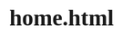 # home.html
<!DOCTYPE html>
<html>
<head>
	<link rel="stylesheet" type="text/css" href="https://cdn.jsdelivr.net/npm/bootstrap@5.1.0/dist/css/bootstrap.min.css">
	<meta charset="utf-8">
	<style type="text/css">
	body, html {
  height: 100%;background-color: white;
  margin: 0;font-family: serif;font-size: 20px
}

.bg {
  /* The image used */
  background-image: url("1.jpg");
font-family: cursive;font-weight: bold;
  /* Full height */
  height:82%;  position: relative;color:gold;
padding:43px;
  /* Center and scale the image nicely */
  background-position: center;
  background-repeat: no-repeat;
  background-size: cover;
}
.a
{border: 1px solid  #203354;margin: 0;
	color: white;width: 100%;
	height: 45px;padding: 3px;background-color: #203354
}a{
	color: white;text-decoration: none;padding: 14px
}a:hover{
	color: red;text-decoration: underline;
}
h3{
	margin: auto
}

.centered {
  position: absolute;
  top: 50%;
  left: 50%;  
  transform: translate(-50%, -50%);width: 29%;text-align: center;background-color: rgb(0,0,0,0.5);
}p{
	font-family: serif;font-size:35px;
}.b{
	background-color: white;
}.img1{
	float: left;padding: 36px
}.nn{
	float: left;
}
* {
  box-sizing: border-box;
}

.column {
  float: left;
  width: 33.33%;
  padding: 37px;
}

/* Clearfix (clear floats) */
.row::after {
  content: "";
  clear: both;margin:13px;
  display: table;
}
.bb{
	background-color: white;
	color: black
}.aa{
	float: left;padding:45px
} 
  .p {
    width: 66%;padding: 17px;
    float: right;font-size: 18px
  }
  .jj {
    width: 66%;padding: 25px;
    float: right;color: gray;font-size: 20px;
    text-align: center;
  }.img{
 float: left;padding: 15px
  }.text{
  	float: right;color: 22px
  }

	</style>
</head>
<body>
<div class="a">
	<div class="nn">&nbsp;&nbsp;&nbsp;&nbsp;&nbsp;&nbsp;&nbsp;&nbsp;&nbsp;&nbsp;&nbsp;&nbsp;&nbsp;&nbsp;&nbsp;&nbsp;&nbsp;&nbsp;&nbsp;&nbsp;&nbsp;&nbsp;&nbsp;&nbsp;&nbsp;&nbsp;&nbsp;&nbsp;&nbsp;&nbsp;&nbsp;&nbsp;&nbsp;&nbsp;&nbsp;&nbsp;&nbsp;&nbsp;&nbsp;&nbsp;&nbsp;&nbsp;&nbsp;&nbsp;&nbsp;&nbsp;
	South Korea Travel</div>&nbsp;&nbsp;&nbsp;&nbsp;&nbsp;&nbsp;&nbsp;&nbsp;&nbsp;&nbsp;&nbsp;&nbsp;&nbsp;&nbsp;&nbsp;&nbsp;&nbsp;&nbsp;&nbsp;&nbsp;&nbsp;&nbsp;&nbsp;&nbsp;&nbsp;&nbsp;&nbsp;&nbsp;&nbsp;&nbsp;&nbsp;&nbsp;&nbsp;&nbsp;&nbsp;&nbsp;&nbsp;&nbsp;&nbsp;&nbsp;&nbsp;&nbsp;&nbsp;&nbsp;&nbsp;&nbsp;&nbsp;&nbsp;&nbsp;&nbsp;&nbsp;&nbsp;&nbsp;&nbsp;&nbsp;&nbsp;&nbsp;&nbsp;&nbsp;&nbsp;&nbsp;&nbsp;&nbsp;&nbsp;&nbsp;&nbsp;&nbsp;&nbsp;&nbsp;&nbsp;&nbsp;&nbsp;&nbsp;&nbsp;&nbsp;&nbsp;&nbsp;&nbsp;&nbsp;&nbsp;&nbsp;&nbsp;&nbsp;&nbsp;&nbsp;&nbsp;&nbsp;&nbsp;&nbsp;&nbsp;&nbsp;&nbsp;&nbsp;&nbsp;&nbsp;&nbsp;
		<a href="home.html">Home</a>
		<a href="about.html">About</a>
		<a href="content.html">Content</a>
	</div>

	
	<div class="bg">
		
		 <div class="centered">Soul Travel presents SouthKorea
<p><h2 style="font-family: serif;color: white">ONLY ONE WHO WANDERS FINDS NEW PARTS</h2></p>
		 </div>
	</div><br><br>
	<div class="b">
		<h2 style="text-align: center;padding: 12px">Explore . Dream .  Discover . Korea</h2>
<p style="font-size: 28px;text-align: center;color: gray">Are you interested in K-pop? Or do you like adventure? Do you like studying abroad? You can search in South Korea for your hobbies and adventures.
	</p><div class="row">
  <div class="column">
    <img src="2.jpg" alt="Snow" style="width:92%">
  </div>
  <div class="column">
    <img src="3.jpg" alt="Forest" style="width:103%;">
  </div>
  <div class="column">
    <img src="4.jpg" alt="Mountains" style="width:103%">
  </div>
</div>


			
			
			<p style="text-align: center;font-family: cursive;font-size: 18px;color: purple">

				Famous places
				<h3 style="text-align: center;">Upcoming Events</h3>
			<br>
			<p><img src="5.jpg" alt="Pineapple" class="img"style="width:406px;height:320px;margin-right:15px;"></p>
<p style="text-align: center;font-size: 21px;color: gray">
<h3><br>Gyeongbokgung Palace</h3>Gyeongbokgung, also known as Gyeongbokgung Palace or Gyeongbok Palace, was the main royal palace of the Joseon dynasty. Built in 1395, it is located in northern Seoul, South Korea.<address style="color: purple;font-weight: bold">161 Sajik-ro, Sejongno, Jongno-gu, Seoul, South Korea.
</address>
<button type="button" class="btn btn-primary" onclick="myfun()">GoTo</button>
</p>

<br><br>
<p><img src="6.jpg" alt="Pineapple" class="img"style="width:406px;height:320px;margin-right:15px;"></p>
<p style="text-align: center;font-size: 21px;color: gray">
<h3><br>Soul Tower</h3>The N Seoul Tower, officially the YTN Seoul Tower and commonly known as Namsan Tower or Seoul Tower, is a communication and observation tower located on Namsan Mountain in central Seoul, South Korea. The 236-meter-tall tower marks the second highest point in Seoul.<address style="color: purple;font-weight: bold">105 Namsangongwon-gil, Yongsan 2(i)ga-dong, Yongsan-gu, Seoul, South Korea</address><button type="button" class="btn btn-primary" onclick="myfun()">GoTo</button>
</p>
	
<br>
<p><img src="7.jpg" alt="Pineapple" class="img"style="width:406px;height:320px;margin-right:15px;"></p>
<p style="text-align: center;font-size: 21px;color: gray">
<h3><br>Bukchon Hanok Village</h3>Bukchon Hanok Village is a Korean traditional village in Seoul with a long history located on the top of a hill between Gyeongbok Palace, Changdeok Palace and Jongmyo Royal Shrine.<address style="color: purple;font-weight: bold">South Korea, Seoul, Jongno-gu, Gahoe-dong, 계동길 37</address><button type="button" class="btn btn-primary" onclick="myfun()">GoTo</button>
</p>
<br>
<div style="color: purple;font-family: cursive;padding: 80px;text-align: left;

">SouthKorea&nbsp;&nbsp;&nbsp;&nbsp;&nbsp;&nbsp;&nbsp;&nbsp;&nbsp;&nbsp;&nbsp;&nbsp;&nbsp;&nbsp;&nbsp;&nbsp;&nbsp;&nbsp;&nbsp;&nbsp;&nbsp;&nbsp;&nbsp;&nbsp;&nbsp;&nbsp;&nbsp;&nbsp;&nbsp;&nbsp;&nbsp;&nbsp;&nbsp;&nbsp;&nbsp;&nbsp;&nbsp;&nbsp;&nbsp;&nbsp;&nbsp;&nbsp;&nbsp;&nbsp;&nbsp;&nbsp;&nbsp;&nbsp;&nbsp;&nbsp;&nbsp;&nbsp;&nbsp;&nbsp;&nbsp;&nbsp;&nbsp;&nbsp;&nbsp;&nbsp;&nbsp;&nbsp;

soul<img src="33.png" width="28px" height="33px">LoveKorea
&nbsp;&nbsp;&nbsp;&nbsp;&nbsp;&nbsp;&nbsp;&nbsp;&nbsp;&nbsp;&nbsp;&nbsp;&nbsp;&nbsp;&nbsp;&nbsp;&nbsp;&nbsp;&nbsp;&nbsp;&nbsp;&nbsp;&nbsp;&nbsp;&nbsp;&nbsp;&nbsp;&nbsp;&nbsp;&nbsp;&nbsp;&nbsp;&nbsp;&nbsp;&nbsp;&nbsp;&nbsp;&nbsp;
<a href="#" onclick="myfun()"><img src="43.png" width="45px"></a><a href="#" onclick="myfun()">
<img src="44.png" width="45px"></a>
<a href="#" onclick="myfun()">
<img src="45.gif" width="45px"></a>

</div>

	<script type="text/javascript">
		function myfun(){
			alert("ComingSoon");
		}
	</script>		
</body>
</html>
